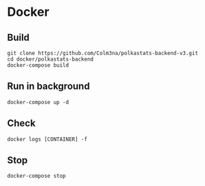 # Docker

## Build

```
git clone https://github.com/Colm3na/polkastats-backend-v3.git
cd docker/polkastats-backend
docker-compose build
```

## Run in background
```
docker-compose up -d
```

## Check
```
docker logs [CONTAINER] -f
```

## Stop
```
docker-compose stop
```
